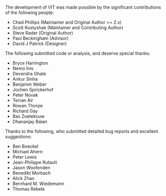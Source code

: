 The development of VIT was made possible by the significant
contributions of the following people:

 * Chad Phillips      (Maintainer and Original Author >= 2.x)
 * Scott Kostyshak    (Maintainer and Contributing Author)
 * Steve Rader        (Original Author)
 * Paul Beckingham    (Advisor)
 * David J Patrick    (Designer)

The following submitted code or analysis, and deserve special thanks:

 * Bryce Harrington
 * Nemo Inis
 * Devendra Ghate
 * Ankur Sinha
 * Benjamin Weber
 * Jochen Sprickerhof
 * Peter Novak
 * Terran Air
 * Rowan Thorpe
 * Richard Gay
 * Bas Zoetekouw
 * Dhananjay Balan

Thanks to the following, who submitted detailed bug reports and excellent
suggestions:

 * Ben Boeckel
 * Michael Ahern
 * Peter Lewis
 * Jean-Philippe Rutault
 * Jason Woofenden
 * Benedikt Morbach
 * Alick Zhao
 * Bernhard M.  Wiedemann
 * Thomas Rebele
